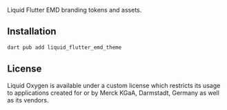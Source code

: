 
Liquid Flutter EMD branding tokens and assets. 

## Installation

```sh
dart pub add liquid_flutter_emd_theme
```

## License 

Liquid Oxygen is available under a custom license which restricts its usage to applications created for or by Merck KGaA, Darmstadt, Germany as well as its vendors.